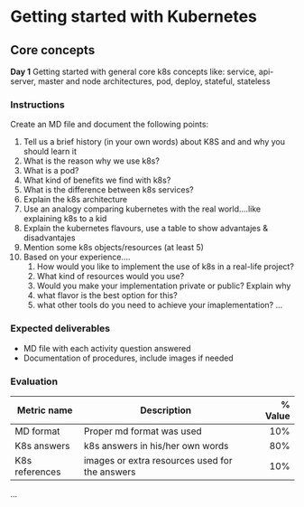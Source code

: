 
# Getting started with Kubernetes

## Core concepts

**Day 1**
Getting started with general core k8s concepts like:
service, api-server, master and node architectures, pod, deploy, stateful, stateless

### Instructions
Create an MD file and document the following points:
1. Tell us a brief history (in your own words) about K8S and and why you should learn it
2. What is the reason why we use k8s?
3. What is a pod?
4. What kind of benefits we find with k8s?
5. What is the difference between k8s services?
6. Explain the k8s architecture
7. Use an analogy comparing kubernetes with the real world....like explaining k8s to a kid 
8. Explain the kubernetes flavours, use a table to show advantajes & disadvantajes 
9. Mention some k8s objects/resources (at least 5)
10. Based on your experience....
    1.  How would you like to implement the use of k8s in a real-life project?
    2.  What kind of resources would you use?
    3. Would you make your implementation private or public? Explain why
    4.  what flavor is the best option for this?
    5.  what other tools do you need to achieve your imaplementation? 
...


### Expected deliverables
- MD file with each activity question answered
- Documentation of procedures, include images if needed

### Evaluation

| Metric name | Description | % Value |
| ----------- |-------------| -------:|
| MD format   | Proper md format was used | 10% |
| K8s answers   | k8s answers in his/her own words | 80% |
| K8s references   | images or extra resources used for the answers | 10% |
...